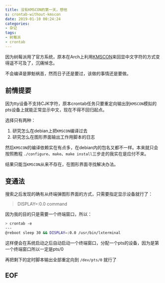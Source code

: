 ```yaml
---
title: 没有KMSCON的第一天，想他
s: crontab-without-kmscon
date: 2019-01-10 00:24:24
categories:
- 杂记
tags:
- 树莓派
- crontab
---
```


因为树莓派用了官方系统，原本在Arch上利用[KMSCON](https://wiki.archlinux.org/index.php/KMSCON)来回显中文字符的方式变得遥不可及了，沉痛悼念。

不会编译是罪魁祸首，然而日子还是要过，该做的事情还是要做。

## 前情提要

因为tty设备不支持CJK字符，原本crontab任务只要重定向输出到`KMSCON`模拟的pts设备上就能正常显示中文，现在不得不回归起点。

选择只有两种：

1. 研究怎么在debian上把`KMSCON`编译过去
2. 研究怎么在图形界面输出工作用脚本的日志

然后`KMSCON`的编译依赖实在有点多，在debian内的包名又都不一样。本来就只会按照教程 `./configure`、`make`、`make install`三步走的我实在是应付不来。

结果只能当`KMSCON`从来不存在，在图形界面寻找解决办法。
<!-- more -->
## 变通法

搜索之后发现的确有从终端弹图形界面的方式，只需要指定显示设备就行了：

> DISPLAY=:0.0 command

因为我的目的只是需要一个终端窗口，所以：

```bash
> crontab -e
---
@reboot sleep 30 && DISPLAY=:0.0 /usr/bin/lxterminal
```

这样便会在系统启动之后自动启动一个终端窗口，分配一个pts的设备，因为是第一个终端窗口所以一定是pts/0

再把剩下的定时脚本输出全部重定向到 `/dev/pts/0` 就行了

## EOF